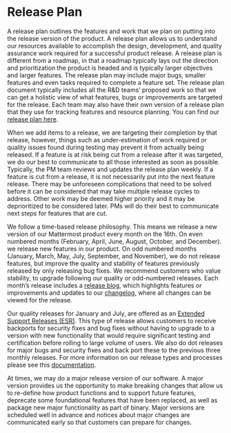 # Release Plan

A release plan outlines the features and work that we plan on putting into the release version of the product. A release plan allows us to understand our resources available to accomplish the design, development, and quality assurance work required for a successful product release. A release plan is different from a roadmap, in that a roadmap typically lays out the direction and prioritization the product is headed and is typically larger objectives and larger features. The release plan may include major bugs, smaller features and even tasks required to complete a feature set. The release plan document typically includes all the R&D teams’ proposed work so that we can get a holistic view of what features, bugs or improvements are targeted for the release. Each team may also have their own version of a release plan that they use for tracking features and resource planning. You can find our [release plan here](https://docs.google.com/spreadsheets/d/1K7b7hIfYHz-jbzonJlN1vosiWZRbU1fb5aZ_2xO7tE0/edit#gid=420927153).

When we add items to a release, we are targeting their completion by that release, however, things such as under-estimation of work required or quality issues found during testing may prevent it from actually being released. If a feature is at risk being cut from a release after it was targeted, we do our best to communicate to all those interested as soon as possible. Typically, the PM team reviews and updates the release plan weekly. If a feature is cut from a release, it is not necessarily put into the next feature release. There may be unforeseen complications that need to be solved before it can be considered that may take multiple release cycles to address. Other work may be deemed higher priority and it may be deprioritized to be considered later. PMs will do their best to communicate next steps for features that are cut.

We follow a time-based release philosophy. This means we release a new version of our Mattermost product every month on the 16th. On even numbered months \(February, April, June, August, October, and December\). we release new features in our product. On odd numbered months \(January, March, May, July, September, and November\), we do not release features, but improve the quality and stability of features previously released by only releasing bug fixes. We recommend customers who value stability, to upgrade following our quality or odd-numbered releases. Each month’s release includes a [release blog](https://mattermost.com/blog/category/releases/), which highlights features or improvements and updates to our [changelog](https://docs.mattermost.com/administration/changelog.html), where all changes can be viewed for the release.

Our quality releases for January and July, are offered as an [Extended Support Releases \(ESR\)](https://docs.mattermost.com/administration/extended-support-release.html). This type of release allows customers to receive backports for security fixes and bug fixes without having to upgrade to a version with new functionality that would require significant testing and certification before rolling to large volume of users. We also do dot releases for major bugs and security fixes and back port these to the previous three monthly releases. For more information on our release types and processes please see this [documentation](https://docs.mattermost.com/process/release-faq.html).

At times, we may do a major release version of our software. A major version provides us the opportunity to make breaking changes that allow us to re-define how product functions and to support future features, deprecate some foundational features that have been replaced, as well as package new major functionality as part of binary. Major versions are scheduled well in advance and notices about major changes are communicated early so that customers can prepare for changes.

